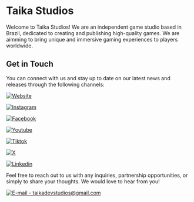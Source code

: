 # Taika Studios

Welcome to Taika Studios! We are an independent game studio based in Brazil, dedicated to creating and publishing high-quality games. We are aimming to bring unique and immersive gaming experiences to players worldwide.

## Get in Touch

You can connect with us and stay up to date on our latest news and releases through the following channels:

[![Website](https://img.shields.io/badge/Website-taikastudios.com.br-blue?style=for-the-badge&logo=GoogleChrome&logoColor=white)](https://www.taikastudios.com.br)

[![Instagram](https://img.shields.io/badge/Instagram-%40taikadevstudios-blue?style=for-the-badge&logo=instagram&logoColor=white)](https://www.instagram.com/taikadevstudios)

[![Facebook](https://img.shields.io/badge/Facebook-%40taikadevstudios-blue?style=for-the-badge&logo=facebook&logoColor=white)](https://www.facebook.com/taikadevstudios)

[![Youtube](https://img.shields.io/badge/youtube-%40taikastudios-blue?style=for-the-badge&logo=youtube&logoColor=white)](https://www.youtube.com/@taikastudios)

[![Tiktok](https://img.shields.io/badge/tiktok-%40taikadevstudios-blue?style=for-the-badge&logo=tiktok&logoColor=white)](https://www.tiktok.com/@taikadevstudios)

[![X](https://img.shields.io/badge/X-%40taikadevstudios-blue?style=for-the-badge&logo=X&logoColor=white)](https://twitter.com/taikadevstudios)

[![Linkedin](https://img.shields.io/badge/Linkedin-%40taikastudios-blue?style=for-the-badge&logo=linkedin&logoColor=white)](https://www.linkedin.com/company/taikastudios)


Feel free to reach out to us with any inquiries, partnership opportunities, or simply to share your thoughts. We would love to hear from you!

[![E-mail - taikadevstudios@gmail.com](https://img.shields.io/badge/E--mail-taikadevstudios%40gmail.com-blue?style=for-the-badge&logo=gmail&logoColor=white)](mailto:taikadevstudios@gmail.com)
